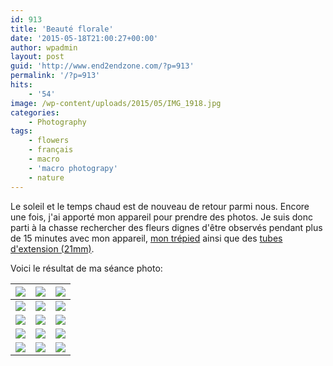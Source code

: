 ```yaml
---
id: 913
title: 'Beauté florale'
date: '2015-05-18T21:00:27+00:00'
author: wpadmin
layout: post
guid: 'http://www.end2endzone.com/?p=913'
permalink: '/?p=913'
hits:
    - '54'
image: /wp-content/uploads/2015/05/IMG_1918.jpg
categories:
    - Photography
tags:
    - flowers
    - français
    - macro
    - 'macro photograpy'
    - nature
---
```


Le soleil et le temps chaud est de nouveau de retour parmi nous. Encore une fois, j'ai apporté mon appareil pour prendre des photos. Je suis donc parti à la chasse rechercher des fleurs dignes d'être observés pendant plus de 15 minutes avec mon appareil, [mon trépied](/wp-content/uploads/2015/02/Manfrotto-190XPROB-Tripod-with-3D-Head-804RC2.jpg "Manfrotto  190XPROB Tripod with 3D Head 804RC2") ainsi que des [tubes d'extension (21mm)](/wp-content/uploads/2015/02/Aputure-AF-Macro-Extension-Tube-for-Canon-EOS-EF-EF-S-Lens-Mount.jpg "Aputure AF Macro Extension Tube for Canon EOS EF EF-S Lens Mount"). 

Voici le résultat de ma séance photo:

| [![](https://www.end2endzone.com/wp-content/uploads/2015/05/IMG_1912_e2ez-200x300.jpg)](https://www.flickr.com/photos/154618444@N05/36828749754/in/album-72157686753632301/) | [![](https://www.end2endzone.com/wp-content/uploads/2015/05/IMG_1918_e2ez-300x200.jpg)](https://www.flickr.com/photos/154618444@N05/23686328968/in/album-72157686753632301/) | [![](https://www.end2endzone.com/wp-content/uploads/2015/05/IMG_1955_e2ez-300x200.jpg)](https://www.flickr.com/photos/154618444@N05/36828746834/in/album-72157686753632301/) |
|---|---|---|
| [![](https://www.end2endzone.com/wp-content/uploads/2015/05/IMG_1966_e2ez-200x300.jpg)](https://www.flickr.com/photos/154618444@N05/37280088300/in/album-72157686753632301/) | [![](https://www.end2endzone.com/wp-content/uploads/2015/05/IMG_1979_e2ez-300x200.jpg)](https://www.flickr.com/photos/154618444@N05/37507458122/in/album-72157686753632301/) | [![](https://www.end2endzone.com/wp-content/uploads/2015/05/IMG_1987_e2ez-300x200.jpg)](https://www.flickr.com/photos/154618444@N05/36869051323/in/album-72157686753632301/) |
| [![](https://www.end2endzone.com/wp-content/uploads/2015/05/IMG_1989_e2ez-300x200.jpg)](https://www.flickr.com/photos/154618444@N05/37280085160/in/album-72157686753632301/) | [![](https://www.end2endzone.com/wp-content/uploads/2015/05/IMG_1998_e2ez-200x300.jpg)](https://www.flickr.com/photos/154618444@N05/36869050073/in/album-72157686753632301/) | [![](https://www.end2endzone.com/wp-content/uploads/2015/05/IMG_2009_e2ez-300x200.jpg)](https://www.flickr.com/photos/154618444@N05/37280083240/in/album-72157686753632301/) |
| [![](https://www.end2endzone.com/wp-content/uploads/2015/05/IMG_2015_e2ez-300x200.jpg)](https://www.flickr.com/photos/154618444@N05/36869048603/in/album-72157686753632301/) | [![](https://www.end2endzone.com/wp-content/uploads/2015/05/IMG_2028_e2ez-300x200.jpg)](https://www.flickr.com/photos/154618444@N05/37280080560/in/album-72157686753632301/) | [![](https://www.end2endzone.com/wp-content/uploads/2015/05/IMG_2043_e2ez-300x200.jpg)](https://www.flickr.com/photos/154618444@N05/36869047263/in/album-72157686753632301/) |
| [![](https://www.end2endzone.com/wp-content/uploads/2015/05/IMG_2118_e2ez-300x200.jpg)](https://www.flickr.com/photos/154618444@N05/37538527571/in/album-72157686753632301/) | [![](https://www.end2endzone.com/wp-content/uploads/2015/05/IMG_2124_e2ez-200x300.jpg)](https://www.flickr.com/photos/154618444@N05/37538526721/in/album-72157686753632301/) | [![](https://www.end2endzone.com/wp-content/uploads/2015/05/IMG_2139_e2ez-300x200.jpg)](https://www.flickr.com/photos/154618444@N05/23686330148/in/album-72157686753632301/) |